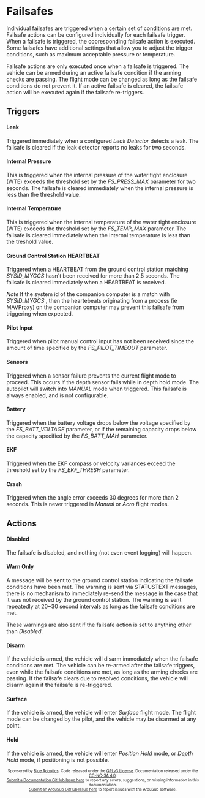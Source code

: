 # Failsafes

Individual failsafes are triggered when a certain set of conditions are met. Failsafe actions can be configured individually for each failsafe trigger. When a failsafe is triggered, the cooresponding failsafe action is executed. Some failsafes have additional settings that allow you to adjust the trigger conditions, such as maximum acceptable pressure or temperature.

Failsafe actions are only executed once when a failsafe is triggered. The vehicle can be armed during an active failsafe condition if the arming checks are passing. The flight mode can be changed as long as the failsafe conditions do not prevent it. If an active failsafe is cleared, the failsafe action will be executed again if the failsafe re-triggers.

## Triggers

#### Leak

Triggered immediately when a configured *Leak Detector* detects a leak. The failsafe is cleared if the leak detector reports no leaks for two seconds.

#### Internal Pressure

This is triggered when the internal pressure of the water tight enclosure (WTE) exceeds the threshold set by the *FS_PRESS_MAX* parameter for two seconds. The failsafe is cleared immediately when the internal pressure is less than the threshold value.

#### Internal Temperature

This is triggered when the internal temperature of the water tight enclosure (WTE) exceeds the threshold set by the *FS_TEMP_MAX* parameter. The failsafe is cleared immediately when the internal temperature is less than the treshold value.

#### Ground Control Station HEARTBEAT

Triggered when a HEARTBEAT from the ground control station matching *SYSID_MYGCS* hasn't been received for more than 2.5 seconds. The failsafe is cleared immediately when a HEARTBEAT is received.

*Note* If the system id of the companion computer is a match with *SYSID_MYGCS* , then the heartebeats originating from a process (ie MAVProxy) on the companion computer may prevent this failsafe from triggering when expected.

#### Pilot Input

Triggered when pilot manual control input has not been received since the amount of time specified by the *FS_PILOT_TIMEOUT* parameter.

#### Sensors

Triggered when a sensor failure prevents the current flight mode to proceed. This occurs if the depth sensor fails while in depth hold mode. The autopilot will switch into *MANUAL* mode when triggered. This failsafe is always enabled, and is not configurable.

#### Battery

Triggered when the battery voltage drops below the voltage specified by the *FS_BATT_VOLTAGE* parameter, or if the remaining capacity drops below the capacity specified by the *FS_BATT_MAH* parameter.

#### EKF

Triggered when the EKF compass or velocity variances exceed the threshold set by the *FS_EKF_THRESH* parameter.

#### Crash

Triggered when the angle error exceeds 30 degrees for more than 2 seconds. This is never triggered in *Manual* or *Acro* flight modes.

## Actions

#### Disabled

The failsafe is disabled, and nothing (not even event logging) will happen.

#### Warn Only

A message will be sent to the ground control station indicating the failsafe conditions have been met. The warning is sent via STATUSTEXT messages, there is no mechanism to immediately re-send the message in the case that it was not received by the ground control station. The warning is sent repeatedly at 20~30 second intervals as long as the failsafe conditions are met.

These warnings are also sent if the failsafe action is set to anything other than *Disabled*.

#### Disarm

If the vehicle is armed, the vehicle will disarm immediately when the failsafe conditions are met. The vehicle can be re-armed after the failsafe triggers, even while the failsafe conditions are met, as long as the arming checks are passing. If the failsafe clears due to resolved conditions, the vehicle will disarm again if the failsafe is re-triggered. 

#### Surface

If the vehicle is armed, the vehicle will enter *Surface* flight mode. The flight mode can be changed by the pilot, and the vehicle may be disarmed at any point.

#### Hold

If the vehicle is armed, the vehicle will enter *Position Hold* mode, or *Depth Hold* mode, if positioning is not possible.

<p style="font-size:10px; text-align:center">
Sponsored by <a href="http://www.bluerobotics.com/">Blue Robotics</a>. Code released under the <a href="https://github.com/bluerobotics/ardusub/blob/master/COPYING.txt">GPLv3 License</a>. Documentation released under the <a href="https://creativecommons.org/licenses/by-nc-sa/4.0/">CC-NC-SA 4.0</a>.<br />
<a href="https://github.com/bluerobotics/ardusub-docs/issues/">Submit a Documentation GitHub Issue here</a> to report any errors, suggestions, or missing information in this documentation.<br />
<a href="https://github.com/bluerobotics/ardusub/issues/">Submit an ArduSub GitHub Issue here</a> to report issues with the ArduSub software.
</p>
